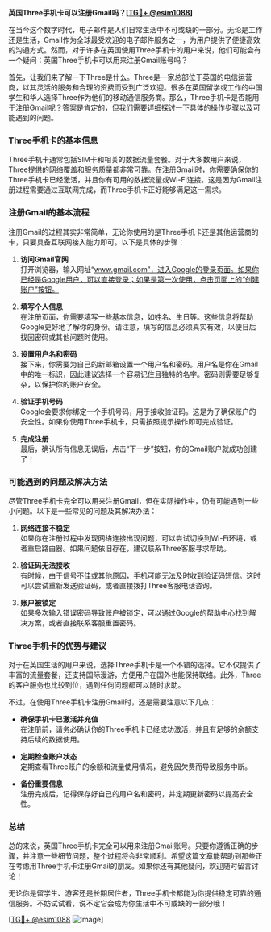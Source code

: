 **英国Three手机卡可以注册Gmail吗？[[TG💪+ @esim1088](https://t.me/s/esim1088)]**

在当今这个数字时代，电子邮件是人们日常生活中不可或缺的一部分。无论是工作还是生活，Gmail作为全球最受欢迎的电子邮件服务之一，为用户提供了便捷高效的沟通方式。然而，对于许多在英国使用Three手机卡的用户来说，他们可能会有一个疑问：英国Three手机卡可以用来注册Gmail账号吗？

首先，让我们来了解一下Three是什么。Three是一家总部位于英国的电信运营商，以其灵活的服务和合理的资费而受到广泛欢迎。很多在英国留学或工作的中国学生和华人选择Three作为他们的移动通信服务商。那么，Three手机卡是否能用于注册Gmail呢？答案是肯定的，但我们需要详细探讨一下具体的操作步骤以及可能遇到的问题。

### Three手机卡的基本信息

Three手机卡通常包括SIM卡和相关的数据流量套餐。对于大多数用户来说，Three提供的网络覆盖和服务质量都非常可靠。在注册Gmail时，你需要确保你的Three手机卡已经激活，并且你有可用的数据流量或Wi-Fi连接。这是因为Gmail注册过程需要通过互联网完成，而Three手机卡正好能够满足这一需求。

### 注册Gmail的基本流程

注册Gmail的过程其实非常简单，无论你使用的是Three手机卡还是其他运营商的卡，只要具备互联网接入能力即可。以下是具体的步骤：

1. **访问Gmail官网**  
   打开浏览器，输入网址“www.gmail.com”，进入Google的登录页面。如果你已经是Google用户，可以直接登录；如果是第一次使用，点击页面上的“创建账户”按钮。

2. **填写个人信息**  
   在注册页面，你需要填写一些基本信息，如姓名、生日等。这些信息将帮助Google更好地了解你的身份。请注意，填写的信息必须真实有效，以便日后找回密码或其他问题时使用。

3. **设置用户名和密码**  
   接下来，你需要为自己的新邮箱设置一个用户名和密码。用户名是你在Gmail中的唯一标识，因此建议选择一个容易记住且独特的名字。密码则需要足够复杂，以保护你的账户安全。

4. **验证手机号码**  
   Google会要求你绑定一个手机号码，用于接收验证码。这是为了确保账户的安全性。如果你使用Three手机卡，只需按照提示操作即可完成验证。

5. **完成注册**  
   最后，确认所有信息无误后，点击“下一步”按钮，你的Gmail账户就成功创建了！

### 可能遇到的问题及解决方法

尽管Three手机卡完全可以用来注册Gmail，但在实际操作中，仍有可能遇到一些小问题。以下是一些常见的问题及其解决办法：

1. **网络连接不稳定**  
   如果你在注册过程中发现网络连接出现问题，可以尝试切换到Wi-Fi环境，或者重启路由器。如果问题依旧存在，建议联系Three客服寻求帮助。

2. **验证码无法接收**  
   有时候，由于信号不佳或其他原因，手机可能无法及时收到验证码短信。这时可以尝试重新发送验证码，或者直接拨打Three客服电话咨询。

3. **账户被锁定**  
   如果多次输入错误密码导致账户被锁定，可以通过Google的帮助中心找到解决方案，或者直接联系客服重置密码。

### Three手机卡的优势与建议

对于在英国生活的用户来说，选择Three手机卡是一个不错的选择。它不仅提供了丰富的流量套餐，还支持国际漫游，方便用户在国外也能保持联络。此外，Three的客户服务也比较到位，遇到任何问题都可以随时求助。

不过，在使用Three手机卡注册Gmail时，还是需要注意以下几点：

- **确保手机卡已激活并充值**  
  在注册前，请务必确认你的Three手机卡已经成功激活，并且有足够的余额支持后续的数据使用。

- **定期检查账户状态**  
  定期查看Three账户的余额和流量使用情况，避免因欠费而导致服务中断。

- **备份重要信息**  
  注册完成后，记得保存好自己的用户名和密码，并定期更新密码以提高安全性。

### 总结

总的来说，英国Three手机卡完全可以用来注册Gmail账号。只要你遵循正确的步骤，并注意一些细节问题，整个过程将会非常顺利。希望这篇文章能帮助到那些正在考虑用Three手机卡注册Gmail的朋友。如果你还有其他疑问，欢迎随时留言讨论！

无论你是留学生、游客还是长期居住者，Three手机卡都能为你提供稳定可靠的通信服务。不妨试试看，说不定它会成为你生活中不可或缺的一部分哦！

[[TG💪+ @esim1088](https://t.me/s/esim1088) ![Image](https://i.postimg.cc/4NQfJmqS/Snipaste-2025-05-13-00-14-12.png)]